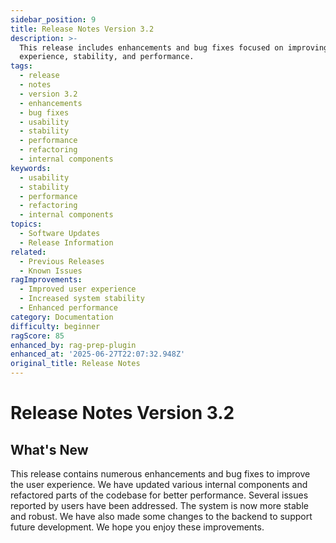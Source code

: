 ```yaml
---
sidebar_position: 9
title: Release Notes Version 3.2
description: >-
  This release includes enhancements and bug fixes focused on improving user
  experience, stability, and performance.
tags:
  - release
  - notes
  - version 3.2
  - enhancements
  - bug fixes
  - usability
  - stability
  - performance
  - refactoring
  - internal components
keywords:
  - usability
  - stability
  - performance
  - refactoring
  - internal components
topics:
  - Software Updates
  - Release Information
related:
  - Previous Releases
  - Known Issues
ragImprovements:
  - Improved user experience
  - Increased system stability
  - Enhanced performance
category: Documentation
difficulty: beginner
ragScore: 85
enhanced_by: rag-prep-plugin
enhanced_at: '2025-06-27T22:07:32.948Z'
original_title: Release Notes
---
```


# Release Notes Version 3.2

## What's New

This release contains numerous enhancements and bug fixes to improve the user experience. We have updated various internal components and refactored parts of the codebase for better performance. Several issues reported by users have been addressed. The system is now more stable and robust. We have also made some changes to the backend to support future development. We hope you enjoy these improvements.
